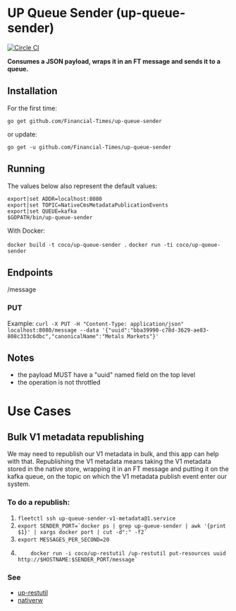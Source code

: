 # UP Queue Sender (up-queue-sender)
[![Circle CI](https://circleci.com/gh/Financial-Times/up-queue-sender/tree/master.png?style=shield)](https://circleci.com/gh/Financial-Times/up-queue-sender/tree/master)

__Consumes a JSON payload, wraps it in an FT message and sends it to a queue.__

## Installation

For the first time:

`go get github.com/Financial-Times/up-queue-sender`

or update:

`go get -u github.com/Financial-Times/up-queue-sender`

## Running

The values below also represent the default values: 

```
export|set ADDR=localhost:8080
export|set TOPIC=NativeCmsMetadataPublicationEvents
export|set QUEUE=kafka
$GOPATH/bin/up-queue-sender
```

With Docker:

`docker build -t coco/up-queue-sender .`
`docker run -ti coco/up-queue-sender`

## Endpoints
/message
### PUT
Example:
`curl -X PUT -H "Content-Type: application/json" localhost:8080/message --data '{"uuid":"bba39990-c78d-3629-ae83-808c333c6dbc","canonicalName":"Metals Markets"}'`

## Notes
* the payload MUST have a "uuid" named field on the top level
* the operation is not throttled

# Use Cases

## Bulk V1 metadata republishing
We may need to republish our V1 metadata in bulk, and this app can help with that.
Republishing the V1 metadata means taking the V1 metadata stored in the native store, wrapping it in an FT message and putting it on the kafka queue, on the topic on which the V1 metadata publish event enter our system.

### To do a republish: 

1. `fleetctl ssh up-queue-sender-v1-metadata@1.service`
2. `` export SENDER_PORT=`docker ps | grep up-queue-sender | awk '{print $1}' | xargs docker port | cut -d":" -f2` ``
3. `export MESSAGES_PER_SECOND=20`
4. ``` docker run coco/up-restutil /up-restutil dump-resources --throttle=$MESSAGES_PER_SECOND http://$HOSTNAME:8080/__nativerw/v1-metadata/ |  \
       docker run -i coco/up-restutil /up-restutil put-resources uuid http://$HOSTNAME:$SENDER_PORT/message`
   ```

### See 

* [up-restutil](https://github.com/Financial-Times/up-restutil)
* [nativerw](https://github.com/Financial-Times/nativerw)
